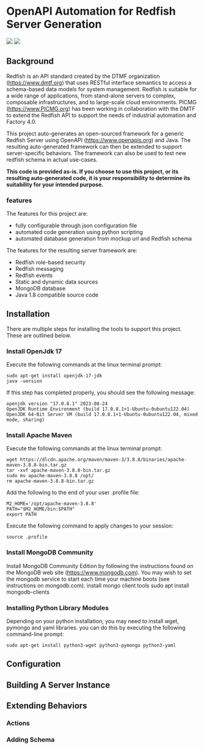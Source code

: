 # OpenAPI Automation for Redfish Server Generation

<img src=" 	https://img.shields.io/badge/Ubuntu-E95420?style=for-the-badge&logo=ubuntu&logoColor=white" />   <img src="https://img.shields.io/badge/MongoDB-4EA94B?style=for-the-badge&logo=mongodb&logoColor=white"/>

## Background
Redfish is an API standard created by the DTMF organization (https://www.dmtf.org) that uses RESTful interface semantics to access a schema-based data models
for system management. Redfish is suitable for a wide range of applications, from stand-alone servers to complex, composable infrastructures, and to large-scale cloud environments. PICMG (https://www.PICMG.org) has been working in collaboration with the DMTF to extend the Redfish API to support the needs of industrial automation and Factory 4.0.  

This project auto-generates an open-sourced framework for a generic Redfish Server using OpenAPI (https://www.openapis.org) and Java. The resulting auto-generated framework can then be extended to support server-specific behaviors.  The framework can also be used to test new redfish schema in actual use-cases. 

**This code is provided as-is.  If you choose to use this project, or its resulting auto-generated code, it is your responsibility to determine its suitability for your intended purpose.**

### features
The features for this project are:
* fully configurable through json configuration file
* automated code generation using python scripting
* automated database generation from mockup url and Redfish schema

The features for the resulting server framework are:
* Redfish role-based security
* Redfish messaging
* Redfish events
* Static and dynamic data sources
* MongoDB database
* Java 1.8 compatible source code

## Installation
There are multiple steps for installing the tools to support this project.  These are outlined below.
### Install OpenJdk 17
Execute the following commands at the linux terminal prompt:
```
sudo apt-get install openjdk-17-jdk
java -version
```
If this step has completed properly, you should see the following message:
```
openjdk version "17.0.8.1" 2023-08-24
OpenJDK Runtime Environment (build 17.0.8.1+1-Ubuntu-0ubuntu122.04)
OpenJDK 64-Bit Server VM (build 17.0.8.1+1-Ubuntu-0ubuntu122.04, mixed mode, sharing)
```
### Install Apache Maven
Execute the following commands at the linux terminal prompt:
```
wget https://dlcdn.apache.org/maven/maven-3/3.8.8/binaries/apache-maven-3.8.8-bin.tar.gz
tar -xvf apache-maven-3.8.8-bin.tar.gz
sudo mv apache-maven-3.8.8 /opt/
rm apache-maven-3.8.8-bin.tar.gz
```
Add the following to the end of your user .profile file:
```
M2_HOME='/opt/apache-maven-3.8.8'
PATH="$M2_HOME/bin:$PATH"
export PATH
```
Execute the following command to apply changes to your session:
```
source .profile
```
### Install MongoDB Community
Install MongoDB Community Edition by following the instructions found on the MongoDB web site (https://www.mongodb.com).
You may wish to set the mongodb service to start each time your machine boots (see instructions on mongodb.com).
install mongo client tools
sudo apt install mongodb-clients

### Installing Python Library Modules
Depending on your python installation, you may need to install wget, pymongo and yaml libraries.  you can do this by executing the following command-line prompt:
```
sudo apt-get install python3-wget python3-pymongo python3-yaml
```

## Configuration
 
## Building A Server Instance

## Extending Behaviors

### Actions

### Adding Schema
